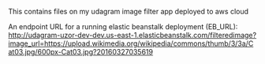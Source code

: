 This contains files on my udagram image filter app deployed to aws cloud

An endpoint URL for a running elastic beanstalk deployment (EB_URL): http://udagram-uzor-dev-dev.us-east-1.elasticbeanstalk.com/filteredimage?image_url=https://upload.wikimedia.org/wikipedia/commons/thumb/3/3a/Cat03.jpg/600px-Cat03.jpg?20160327035619
